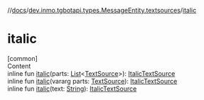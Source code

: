 //[docs](../../index.md)/[dev.inmo.tgbotapi.types.MessageEntity.textsources](index.md)/[italic](italic.md)



# italic  
[common]  
Content  
inline fun [italic](italic.md)(parts: [List](https://kotlinlang.org/api/latest/jvm/stdlib/kotlin.collections/-list/index.html)<[TextSource](../dev.inmo.tgbotapi.CommonAbstracts/-text-source/index.md)>): [ItalicTextSource](-italic-text-source/index.md)  
inline fun [italic](italic.md)(vararg parts: [TextSource](../dev.inmo.tgbotapi.CommonAbstracts/-text-source/index.md)): [ItalicTextSource](-italic-text-source/index.md)  
inline fun [italic](italic.md)(text: [String](https://kotlinlang.org/api/latest/jvm/stdlib/kotlin/-string/index.html)): [ItalicTextSource](-italic-text-source/index.md)  



